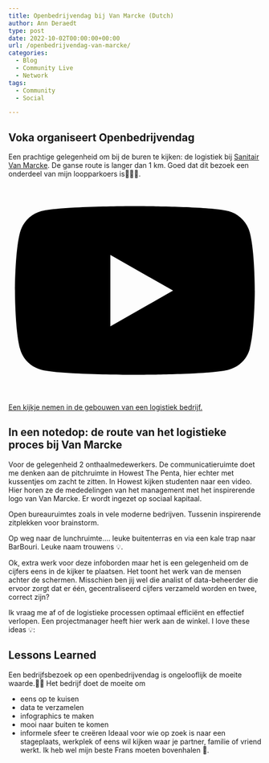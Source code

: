 ```yaml
---
title: Openbedrijvendag bij Van Marcke (Dutch) 
author: Ann Deraedt
type: post
date: 2022-10-02T00:00:00+00:00
url: /openbedrijvendag-van-marcke/
categories:
  - Blog
  - Community Live
  - Network
tags:
  - Community
  - Social

---
```

## Voka organiseert Openbedrijvendag 
Een prachtige gelegenheid om bij de buren te kijken: de logistiek bij [Sanitair Van Marcke](https://www.vanmarcke.com/nl-be). De ganse route is langer dan 1 km. Goed dat dit bezoek een onderdeel van mijn loopparkoers is🏃🏼‍♀️.
<a href="/img/vanmarcke/20221002_00_vanmarcke.mp4" target="_blank" class="inline-flex items-center justify-center px-5 mt-5 py-3 border border-transparent" title='Een kijkje nemen in de gebouwen van een logistiek bedrijf'><content-image src="img/vanmarcke/20221002_01_welcome.jpg" alt="Van Marcke"></content-image></a>
<a href="img/vanmarcke/20221002_00_vanmarcke.mp4" target="_blank" class="inline-flex items-center justify-center px-5 mt-5 py-3 border border-transparent" title='Een kijkje nemen in de gebouwen van een logistiek bedrijf'><span class="h-6 w-6 inline-svg fill-current"><span><svg xmlns="http://www.w3.org/2000/svg" viewBox="0 0 576 512"><!-- Font Awesome Pro 5.15.1 by @fontawesome - https://fontawesome.com License - https://fontawesome.com/license (Commercial License) --><path d="M549.655 124.083c-6.281-23.65-24.787-42.276-48.284-48.597C458.781 64 288 64 288 64S117.22 64 74.629 75.486c-23.497 6.322-42.003 24.947-48.284 48.597-11.412 42.867-11.412 132.305-11.412 132.305s0 89.438 11.412 132.305c6.281 23.65 24.787 41.5 48.284 47.821C117.22 448 288 448 288 448s170.78 0 213.371-11.486c23.497-6.321 42.003-24.171 48.284-47.821 11.412-42.867 11.412-132.305 11.412-132.305s0-89.438-11.412-132.305zm-317.51 213.508V175.185l142.739 81.205-142.739 81.201z"></path></svg></span></span><span class='pl-4'>Een kijkje nemen in de gebouwen van een logistiek bedrijf.</span></a>

## In een notedop: de route van het logistieke proces bij Van Marcke
Voor de gelegenheid 2 onthaalmedewerkers. De communicatieruimte doet me denken aan de pitchruimte in Howest The Penta, hier echter met kussentjes om zacht te zitten. In Howest kijken studenten naar een video. Hier horen ze de mededelingen van het management met het inspirerende logo van Van Marcke. Er wordt ingezet op sociaal kapitaal.
<content-image src="img/vanmarcke/20221002_02_ingang.jpg" alt="aan de ingang"></content-image>
<content-image src="img/vanmarcke/20221002_04_aula.jpg" alt="aula"></content-image>
<content-image src="img/vanmarcke/20221002_05_aula.jpg" alt="aula"></content-image>
<content-image src="img/vanmarcke/20221002_03_sociaalkapitaal.jpg" alt="sociaal kapitaal"></content-image>

Open bureauruimtes zoals in vele moderne bedrijven. Tussenin inspirerende zitplekken voor brainstorm. 
<content-image src="img/vanmarcke/20221002_06_bureau.jpg" alt="bureau"></content-image>
<content-image src="img/vanmarcke/20221002_07_bureau.jpg" alt="bureau"></content-image>

Op weg naar de lunchruimte.... leuke buitenterras en via een kale trap naar BarBouri. Leuke naam trouwens 💡.
<content-image src="img/vanmarcke/20221002_08_lunch_buiten.jpg" alt="lunch buiten"></content-image>
<content-image src="img/vanmarcke/20221002_11_lunch_binnen.jpg" alt="de weg naar het restaurant"></content-image>
<content-image src="img/vanmarcke/20221002_12_lunch_binnen.jpg" alt="de weg naar het restaurant"></content-image>

Ok, extra werk voor deze infoborden maar het is een gelegenheid om de cijfers eens in de kijker te plaatsen. Het toont het werk van de mensen achter de schermen. Misschien ben jij wel die analist of data-beheerder die ervoor zorgt dat er één, gecentraliseerd cijfers verzameld worden en twee, correct zijn?
<content-image src="img/vanmarcke/20221002_09_data.jpg" alt="lunch binnen"></content-image>
<content-image src="img/vanmarcke/20221002_10_data.jpg" alt="data"></content-image>

Ik vraag me af of de logistieke processen optimaal efficiënt en effectief verlopen. Een projectmanager heeft hier werk aan de winkel.
<content-image src="img/vanmarcke/20221002_13_logistiek.jpg" alt="efficiënte verpakking is key"></content-image>
<content-image src="img/vanmarcke/20221002_14_logistiek.jpg" alt="efficiënte verpakking is key"></content-image>
<content-image src="img/vanmarcke/20221002_15_infographics.jpg" alt="infoboarden onderweg"></content-image>
I love these ideas 💡:
<content-image src="img/vanmarcke/20221002_16_marketing.jpg" alt="goed marketing idee"></content-image>
<content-image src="img/vanmarcke/20221002_17_entertainment.jpg" alt="prachtig voor groot en klein - goesting voor logistiek"></content-image>
<content-image src="img/vanmarcke/20221002_18_entertainment.jpg" alt="mini-logistiek"></content-image>


## Lessons Learned
Een bedrijfsbezoek op een openbedrijvendag is ongelooflijk de moeite waarde.👏🏼
Het bedrijf doet de moeite om
- eens op te kuisen
- data te verzamelen 
- infographics te maken
- mooi naar buiten te komen
- informele sfeer te creëren
Ideaal voor wie op zoek is naar een stageplaats, werkplek of eens wil kijken waar je partner, familie of vriend werkt.
Ik heb wel mijn beste Frans moeten bovenhalen 🤔.